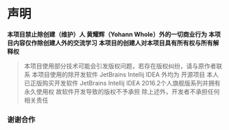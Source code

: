 
# 声明 #
 **本项目禁止除创建（维护）人 黄耀辉（Yohann Whole）外的一切商业行为**
 **本项目内容仅作除创建人外的交流学习**
 **本项目的创建人对本项目具有所有权与所有解释权**
 > 本项目使用部分技术可能会引发版权问题，若存在版权纠纷，请与原作者联系
 > 本项目使用的除开发软件 JetBrains Intellij IDEA 外均为 开源项目
 > 本人已正版购买开发软件 JetBrains Intellij IDEA 2016.2个人旗舰版系列并拥有永久使用权 故软件开发导致的版权不予承担
 > 除上述外，开发者不承担任何相关责任
 ### 谢谢合作 ###